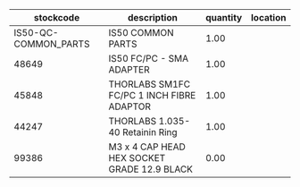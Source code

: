 |stockcode|description|quantity|location|
|---------|-----------|--------|--------|
|IS50-QC-COMMON_PARTS|IS50 COMMON PARTS|1.00||
|48649|IS50 FC/PC - SMA ADAPTER|1.00||
|45848|THORLABS SM1FC FC/PC 1 INCH FIBRE ADAPTOR|1.00||
|44247|THORLABS 1.035-40 Retainin Ring|1.00||
|99386|M3 x 4 CAP HEAD HEX SOCKET GRADE 12.9 BLACK|0.00||
